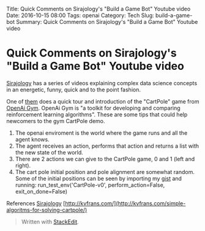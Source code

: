 Title: Quick Comments on Sirajology's "Build a Game Bot" Youtube video
Date: 2016-10-15 08:00
Tags: openai
Category: Tech
Slug: build-a-game-bot
Summary: Quick Comments on Sirajology's "Build a Game Bot" Youtube video


Quick Comments on Sirajology's "Build a Game Bot" Youtube video
===================

[Sirajology](https://www.youtube.com/channel/UCWN3xxRkmTPmbKwht9FuE5A) has a series of videos explaining complex data science concepts in an energetic, funny, quick and to the point fashion.

One of [them](https://youtu.be/3vxk91K1PiI?t=886) does a quick tour and introduction of the "CartPole" game from [OpenAi Gym](https://gym.openai.com).  OpenAi Gym is "a toolkit for developing and comparing reinforcement learning algorithms". These are some tips that could help newcomers to the gym CartPole demo.

 1. The openai enviroment is the world where the game runs and all the agent knows.
 2. The agent receives an action, performs that action and returns a list with the new state of the world.
 2. There are 2 actions we can give to the CartPole game, 0 and 1 (left and right).
 2. The cart pole initial position and pole alignment are somewhat random. Some of the initial positions can be seen by importing my [gist](https://gist.github.com/hugoalvarado/c9f0f27bf619f4bafac840fac5c52d1c) and running: run_test_env('CartPole-v0', perform_action=False, exit_on_done=False) 
 

References
[Sirajology](https://www.youtube.com/watch?v=3vxk91K1PiI)
[http://kvfrans.com/](http://kvfrans.com/simple-algoritms-for-solving-cartpole/)

> Written with [StackEdit](https://stackedit.io/).
